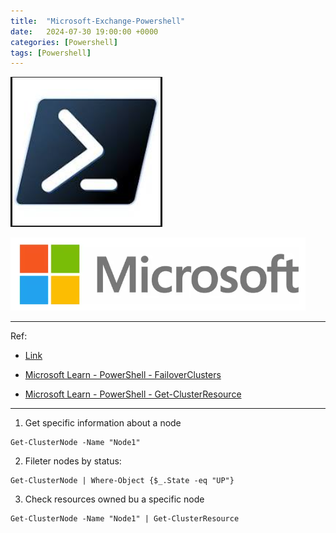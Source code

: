 ```yaml
---
title:  "Microsoft-Exchange-Powershell"
date:   2024-07-30 19:00:00 +0000
categories: [Powershell]
tags: [Powershell]
---
```


![img](/assets/img/ps.png)

![img](/assets/img/ms.png)


---
Ref: 

- [Link](https://www.geeksforgeeks.org/how-to-find-ama-agent-installed-on-azure-virtual-machines-using-kql-query/)

- [Microsoft Learn - PowerShell - FailoverClusters](https://learn.microsoft.com/en-us/powershell/module/failoverclusters/get-clusternode?view=windowsserver2022-ps)

- [Microsoft Learn - PowerShell - Get-ClusterResource](https://learn.microsoft.com/en-us/powershell/module/failoverclusters/get-clusterresource?view=windowsserver2022-ps)
---

1. Get specific information about a node
```
Get-ClusterNode -Name "Node1"
```

2. Fileter nodes by status:
```
Get-ClusterNode | Where-Object {$_.State -eq "UP"}
```

3. Check resources owned bu a specific node
```
Get-ClusterNode -Name "Node1" | Get-ClusterResource
```